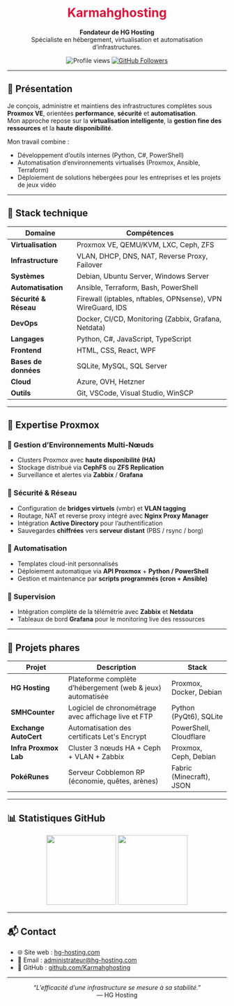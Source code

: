 <h1 align="center" style="color:#dc143c;">Karmahghosting</h1>

<p align="center">
  <strong>Fondateur de HG Hosting</strong><br>
  Spécialiste en hébergement, virtualisation et automatisation d’infrastructures.
</p>

<p align="center">
  <img src="https://komarev.com/ghpvc/?username=Karmahghosting&label=Visiteurs&color=dc143c&style=flat" alt="Profile views" />
  <a href="https://github.com/Karmahghosting?tab=followers">
    <img src="https://img.shields.io/github/followers/Karmahghosting?label=Followers&style=social" alt="GitHub Followers" />
  </a>
</p>

---

## 🧭 Présentation

Je conçois, administre et maintiens des infrastructures complètes sous **Proxmox VE**, orientées **performance**, **sécurité** et **automatisation**.  
Mon approche repose sur la **virtualisation intelligente**, la **gestion fine des ressources** et la **haute disponibilité**.

Mon travail combine :
- Développement d’outils internes (Python, C#, PowerShell)  
- Automatisation d’environnements virtualisés (Proxmox, Ansible, Terraform)  
- Déploiement de solutions hébergées pour les entreprises et les projets de jeux vidéo

---

## 🧰 Stack technique

| Domaine | Compétences |
|----------|--------------|
| **Virtualisation** | Proxmox VE, QEMU/KVM, LXC, Ceph, ZFS |
| **Infrastructure** | VLAN, DHCP, DNS, NAT, Reverse Proxy, Failover |
| **Systèmes** | Debian, Ubuntu Server, Windows Server |
| **Automatisation** | Ansible, Terraform, Bash, PowerShell |
| **Sécurité & Réseau** | Firewall (iptables, nftables, OPNsense), VPN WireGuard, IDS |
| **DevOps** | Docker, CI/CD, Monitoring (Zabbix, Grafana, Netdata) |
| **Langages** | Python, C#, JavaScript, TypeScript |
| **Frontend** | HTML, CSS, React, WPF |
| **Bases de données** | SQLite, MySQL, SQL Server |
| **Cloud** | Azure, OVH, Hetzner |
| **Outils** | Git, VSCode, Visual Studio, WinSCP |

---

## 🧱 Expertise Proxmox

### 🔹 Gestion d’Environnements Multi-Nœuds
- Clusters Proxmox avec **haute disponibilité (HA)**  
- Stockage distribué via **CephFS** ou **ZFS Replication**  
- Surveillance et alertes via **Zabbix** / **Grafana**

### 🔹 Sécurité & Réseau
- Configuration de **bridges virtuels** (vmbr) et **VLAN tagging**  
- Routage, NAT et reverse proxy intégré avec **Nginx Proxy Manager**  
- Intégration **Active Directory** pour l’authentification  
- Sauvegardes **chiffrées** vers **serveur distant** (PBS / rsync / borg)

### 🔹 Automatisation
- Templates cloud-init personnalisés  
- Déploiement automatique via **API Proxmox** + **Python / PowerShell**  
- Gestion et maintenance par **scripts programmés (cron + Ansible)**

### 🔹 Supervision
- Intégration complète de la télémétrie avec **Zabbix** et **Netdata**  
- Tableaux de bord **Grafana** pour le monitoring live des ressources

---

## 🚀 Projets phares

| Projet | Description | Stack |
|--------|--------------|--------|
| **HG Hosting** | Plateforme complète d’hébergement (web & jeux) automatisée | Proxmox, Docker, Debian |
| **SMHCounter** | Logiciel de chronométrage avec affichage live et FTP | Python (PyQt6), SQLite |
| **Exchange AutoCert** | Automatisation des certificats Let's Encrypt | PowerShell, Cloudflare |
| **Infra Proxmox Lab** | Cluster 3 nœuds HA + Ceph + VLAN + Zabbix | Proxmox, Ceph, Debian |
| **PokéRunes** | Serveur Cobblemon RP (économie, quêtes, arènes) | Fabric (Minecraft), JSON |

---

## 📊 Statistiques GitHub

<p align="center">
  <img src="https://github-readme-stats.vercel.app/api?username=Karmahghosting&show_icons=true&theme=dark&title_color=dc143c&icon_color=dc143c&text_color=c0c0c0&bg_color=0d1117" height="160" />
  <img src="https://github-readme-stats.vercel.app/api/top-langs/?username=Karmahghosting&layout=compact&theme=dark&title_color=dc143c&text_color=c0c0c0&bg_color=0d1117" height="160" />
</p>

---


## 📬 Contact

- 🌐 Site web : [hg-hosting.com](https://hg-hosting.com)  
- 📧 Email : [administrateur@hg-hosting.com](mailto:administrateur@hg-hosting.com)  
- 🧭 GitHub : [github.com/Karmahghosting](https://github.com/Karmahghosting)

---

<p align="center">
  <i>“L’efficacité d’une infrastructure se mesure à sa stabilité.”</i><br>
  — HG Hosting
</p>
